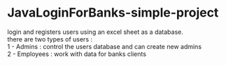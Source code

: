 # JavaLoginForBanks-simple-project
login and registers users using an excel sheet as a database.<br>
there are two types of users : <br>
1 - Admins : control the users database and can create new admins<br>
2 - Employees : work with data for banks clients
